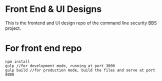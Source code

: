 # Front End & UI Designs #

This is the frontend and UI design repo of the command line security BBS project.

# For front end repo #
```
npm install
gulp //for development mode, running at port 3000
gulp build //for production mode, build the files and serve at port 8080
```